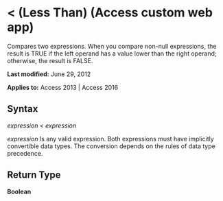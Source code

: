 
# < (Less Than) (Access custom web app)
Compares two expressions. When you compare non-null expressions, the result is TRUE if the left operand has a value lower than the right operand; otherwise, the result is FALSE.

 **Last modified:** June 29, 2012

 **Applies to:** Access 2013 | Access 2016

## Syntax

 _expression_ < _expression_

 _expression_ Is any valid expression. Both expressions must have implicitly convertible data types. The conversion depends on the rules of data type precedence.


## Return Type

 **Boolean**

